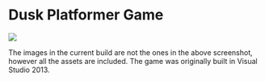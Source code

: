 # Dusk Platformer Game

<img src="https://i.imgur.com/LnudjI1.png" align="center">

The images in the current build are not the ones in the above screenshot, however all the assets are included. The game was originally built in Visual Studio 2013.
